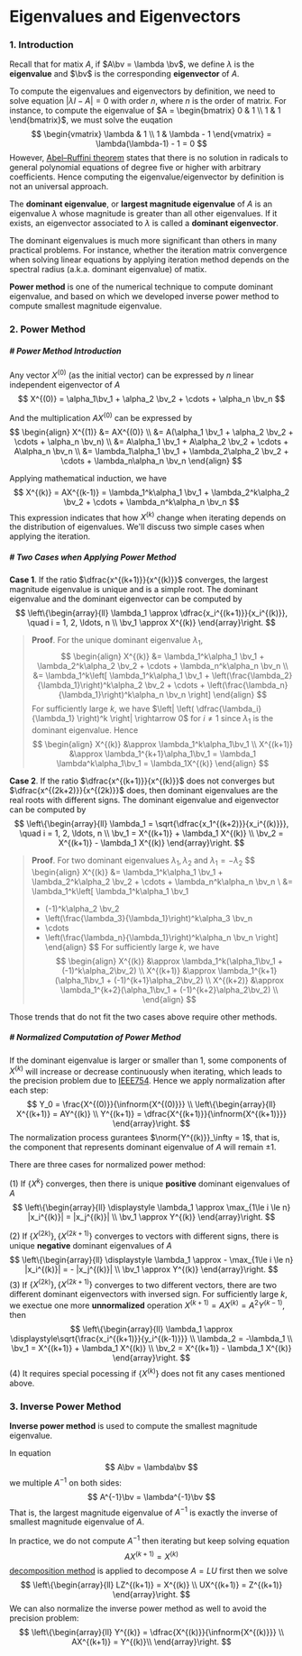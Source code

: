 # Eigenvalues and Eigenvectors

$$
\newcommand{\norm}[1]{\left\lVert#1\right\rVert}
\newcommand{\infnorm}[1]{\norm{#1}_{\infty}}
\newcommand{\b}{\boldsymbol}
\newcommand{\bx}{\b x}
\newcommand{\by}{\b y}
\newcommand{\bb}{\b b}
\newcommand{\bg}{\b g}
\newcommand{\bv}{\b v}
\newcommand{\w}{\widetilde}
\newcommand{\pp}[2]{\frac{\partial #1}{\partial #2}}
\newcommand{\o}{\overline}
$$

### 1. Introduction

Recall that for matix $A$, if $A\bv = \lambda \bv$, we define $\lambda$ is the **eigenvalue** and $\bv$ is the corresponding **eigenvector** of $A$.

To compute the eigenvalues and eigenvectors by definition, we need to solve equation $|\lambda I - A| = 0$ with order $n$, where $n$ is the order of matrix. For instance, to compute the eigenvalue of $A = \begin{bmatrix}
0 & 1 \\
1 & 1
\end{bmatrix}$, we must solve the euqation
$$
\begin{vmatrix}
\lambda & 1 \\
1 & \lambda - 1
\end{vmatrix} = \lambda(\lambda-1) - 1 = 0
$$
However, [Abel–Ruffini theorem](https://en.wikipedia.org/wiki/Abel%E2%80%93Ruffini_theorem) states that there is no solution in radicals to general polynomial equations of degree five or higher with arbitrary coefficients. Hence computing the eigenvalue/eigenvector by definition is not an universal approach.

The **dominant eigenvalue**, or **largest magnitude eigenvalue** of $A$ is an eigenvalue $\lambda$ whose magnitude is greater than all other eigenvalues. If it exists, an eigenvector associated to $\lambda$ is called a **dominant eigenvector**.

The dominant eigenvalues is much more significant than others in many practical problems. For instance, whether the iteration matrix convergence when  solving linear equations by applying iteration method depends on the spectral radius (a.k.a. dominant eigenvalue) of matix.

**Power method** is one of the numerical technique to compute dominant eigenvalue, and based on which we developed inverse power method to compute smallest magnitude eigenvalue.







### 2. Power Method

##### # Power Method Introduction

Any vector $X^{(0)}$ (as the initial vector) can be expressed by $n$ linear independent eigenvector of $A$
$$
X^{(0)} = \alpha_1\bv_1 + \alpha_2 \bv_2 + \cdots + \alpha_n \bv_n
$$

And the multiplication $AX^{(0)}$ can be expressed by
$$
\begin{align}
X^{(1)}
&= AX^{(0)} \\
&= A(\alpha_1 \bv_1 + \alpha_2 \bv_2 + \cdots + \alpha_n \bv_n) \\
&= A\alpha_1 \bv_1 + A\alpha_2 \bv_2 + \cdots + A\alpha_n \bv_n \\
&= \lambda_1\alpha_1 \bv_1 + \lambda_2\alpha_2 \bv_2 + \cdots + \lambda_n\alpha_n \bv_n
\end{align}
$$

Applying mathematical induction, we have
$$
X^{(k)}
= AX^{(k-1)}
= \lambda_1^k\alpha_1 \bv_1 + \lambda_2^k\alpha_2 \bv_2 + \cdots + \lambda_n^k\alpha_n \bv_n
$$
This expression indicates that how $X^{(k)}$ change when iterating depends on the distribution of eigenvalues. We'll discuss two simple cases when applying the iteration.



##### # Two Cases when Applying Power Method

**Case 1**. If the ratio $\dfrac{x^{(k+1)}}{x^{(k)}}$ converges, the largest magnitude eigenvalue is unique and is a simple root. The dominant eigenvalue and the dominant eigenvector can be computed by
$$
\left\{\begin{array}{ll}
\lambda_1 \approx \dfrac{x_i^{(k+1)}}{x_i^{(k)}}, \quad i = 1, 2, \ldots, n \\
\bv_1 \approx X^{(k)}
\end{array}\right.
$$

> **Proof**. For the unique dominant eigenvalue $\lambda_1$,
> $$
> \begin{align}
> X^{(k)}
> &= \lambda_1^k\alpha_1 \bv_1 + \lambda_2^k\alpha_2 \bv_2 + \cdots + \lambda_n^k\alpha_n \bv_n \\
> &= \lambda_1^k\left[ \lambda_1^k\alpha_1 \bv_1 + \left(\frac{\lambda_2}{\lambda_1}\right)^k\alpha_2 \bv_2 + \cdots + \left(\frac{\lambda_n}{\lambda_1}\right)^k\alpha_n \bv_n \right]
> \end{align}
> $$
> For sufficiently large $k$, we have $\left| \left( \dfrac{\lambda_i}{\lambda_1} \right)^k \right| \rightarrow 0$ for $i \neq 1$ since $\lambda_1$ is the dominant eigenvalue. Hence
> $$
> \begin{align}
> X^{(k)}   &\approx \lambda_1^k\alpha_1\bv_1 \\
> X^{(k+1)} &\approx \lambda_1^{k+1}\alpha_1\bv_1 = \lambda_1 \lambda^k\alpha_1\bv_1 = \lambda_1X^{(k)}
> \end{align}
> $$

**Case 2**. If the ratio $\dfrac{x^{(k+1)}}{x^{(k)}}$ does not converges but $\dfrac{x^{(2k+2)}}{x^{(2k)}}$ does, then dominant eigenvalues are the real roots with different signs. The dominant eigenvalue and eigenvector can be computed by
$$
\left\{\begin{array}{ll}
\lambda_1 = \sqrt{\dfrac{x_1^{(k+2)}}{x_i^{(k)}}}, \quad i = 1, 2, \ldots, n \\
\bv_1 = X^{(k+1)} + \lambda_1 X^{(k)} \\
\bv_2 = X^{(k+1)} - \lambda_1 X^{(k)}
\end{array}\right.
$$

> **Proof**. For two dominant eigenvalues $\lambda_1, \lambda_2$ and $\lambda_1 = -\lambda_2$
> $$
> \begin{align}
> X^{(k)}
> &= \lambda_1^k\alpha_1 \bv_1 + \lambda_2^k\alpha_2 \bv_2 + \cdots + \lambda_n^k\alpha_n \bv_n \\
> &=
> \lambda_1^k\left[ \lambda_1^k\alpha_1 \bv_1
> + (-1)^k\alpha_2 \bv_2
> + \left(\frac{\lambda_3}{\lambda_1}\right)^k\alpha_3 \bv_n
> + \cdots
> + \left(\frac{\lambda_n}{\lambda_1}\right)^k\alpha_n \bv_n \right]
> \end{align}
> $$
> For sufficiently large $k$, we have
> $$
> \begin{align}
> X^{(k)} &\approx \lambda_1^k(\alpha_1\bv_1 + (-1)^k\alpha_2\bv_2) \\
> X^{(k+1)} &\approx \lambda_1^{k+1}(\alpha_1\bv_1 + (-1)^{k+1}\alpha_2\bv_2) \\
> X^{(k+2)} &\approx \lambda_1^{k+2}(\alpha_1\bv_1 + (-1)^{k+2}\alpha_2\bv_2) \\
> \end{align}
> $$

Those trends that do not fit the two cases above require other methods.



##### # Normalized Computation of Power Method

If the dominant eigenvalue is larger or smaller than $1$, some components of $X^{(k)}$ will increase or decrease continuously when iterating, which leads to the precision problem due to [IEEE754](). Hence we apply normalization after each step:
$$
Y_0 = \frac{X^{(0)}}{\infnorm{X^{(0)}}} \\
\left\{\begin{array}{ll}
X^{(k+1)} = AY^{(k)} \\
Y^{(k+1)} = \dfrac{X^{(k+1)}}{\infnorm{X^{(k+1)}}}
\end{array}\right.
$$
The normalization process gurantees $\norm{Y^{(k)}}_\infty = 1$, that is, the component that represents dominant eigenvalue of $A$ will remain $\pm1$.

There are three cases for normalized power method:

(1) If $\{X^{k}\}$ converges, then there is unique **positive** dominant eigenvalues of $A$
$$
\left\{\begin{array}{ll}
\displaystyle \lambda_1 \approx \max_{1\le i \le n} |x_i^{(k)}| = |x_j^{(k)}| \\
\bv_1 \approx Y^{(k)}
\end{array}\right.
$$

(2) If $\{X^{(2k)}\}, \{X^{(2k+1)}\}$ converges to vectors with different signs, there is unique **negative** dominant eigenvalues of $A$
$$
\left\{\begin{array}{ll}
\displaystyle \lambda_1 \approx - \max_{1\le i \le n} |x_i^{(k)}| = - |x_j^{(k)}| \\
\bv_1 \approx Y^{(k)}
\end{array}\right.
$$
(3) If ${\{X^{(2k)}\}, \{X^{(2k+1)}\}}$ converges to two different vectors, there are two different dominant eigenvectors with inversed sign. For sufficiently large $k$, we exectue one more **unnormalized** operation $X^{(k+1)} = AX^{(k)} = A^2Y^{(k-1)}$, then
$$
\left\{\begin{array}{ll}
\lambda_1 \approx \displaystyle\sqrt{\frac{x_i^{(k+1)}}{y_i^{(k-1)}}} \\
\lambda_2 = -\lambda_1 \\
\bv_1 = X^{(k+1)} + \lambda_1 X^{(k)} \\
\bv_2 = X^{(k+1)} - \lambda_1 X^{(k)}
\end{array}\right.
$$
(4) It requires special pocessing if $\{ X^{(k)} \}$ does not fit any cases mentioned above.



### 3. Inverse Power Method

**Inverse power method** is used to compute the smallest magnitude eigenvalue.

In equation
$$
A\bv = \lambda\bv
$$
we multiple $A^{-1}$ on both sides:
$$
A^{-1}\bv = \lambda^{-1}\bv
$$
That is, the largest magnitude eigenvalue of $A^{-1}$ is exactly the inverse of smallest magnitude eigenvalue of $A$.

In practice, we do not compute $A^{-1}$ then iterating but keep solving equation
$$
AX^{(k+1)} = X^{(k)}
$$
[decomposition method]() is applied to decompose $A = LU$ first then we solve
$$
\left\{\begin{array}{ll}
LZ^{(k+1)} = X^{(k)} \\
UX^{(k+1)} = Z^{(k+1)}
\end{array}\right.
$$
We can also normalize the inverse power method as well to avoid the precision problem:
$$
\left\{\begin{array}{ll}
Y^{(k)} = \dfrac{X^{(k)}}{\infnorm{X^{(k)}}} \\
AX^{(k+1)} = Y^{(k)}\\
\end{array}\right.
$$

